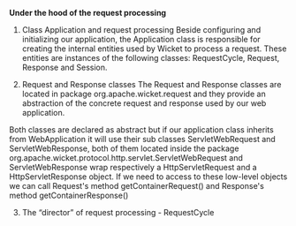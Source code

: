 **Under the hood of the request processing**
1. Class Application and request processing
Beside configuring and initializing our application, the Application class is responsible for creating the internal entities used by Wicket to process a request. These entities are instances of the following classes: RequestCycle, Request, Response and Session.

2. Request and Response classes
The Request and Response classes are located in package org.apache.wicket.request and they provide an abstraction of the concrete request and response used by our web application.

Both classes are declared as abstract but if our application class inherits from WebApplication it will use their sub classes ServletWebRequest and ServletWebResponse, both of them located inside the package org.apache.wicket.protocol.http.servlet.ServletWebRequest and ServletWebResponse wrap respectively a HttpServletRequest and a HttpServletResponse object. If we need to access to these low-level objects we can call Request's method getContainerRequest() and Response's method getContainerResponse()

3. The “director” of request processing - RequestCycle
